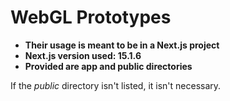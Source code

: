 # WebGL Prototypes 
  - **Their usage is meant to be in a Next.js project**
  - **Next.js version used: 15.1.6**
  - **Provided are app and public directories**
    
If the *public* directory isn't listed, it isn't necessary.
